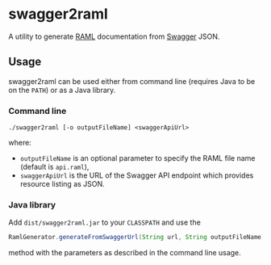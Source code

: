 # swagger2raml
A utility to generate [RAML](http://raml.org/) documentation from [Swagger](https://helloreverb.com/developers/swagger) JSON. 

## Usage
swagger2raml can be used either from command line (requires Java to be on the `PATH`) or as a Java library.

### Command line
```
./swagger2raml [-o outputFileName] <swaggerApiUrl>
```
where:
- `outputFileName` is an optional parameter to specify the RAML file name (default is `api.raml`),
- `swaggerApiUrl` is the URL of the Swagger API endpoint which provides resource listing as JSON.

### Java library
Add `dist/swagger2raml.jar` to your `CLASSPATH` and use the
```java
RamlGenerator.generateFromSwaggerUrl(String url, String outputFileName)
```
method with the parameters as described in the command line usage.
